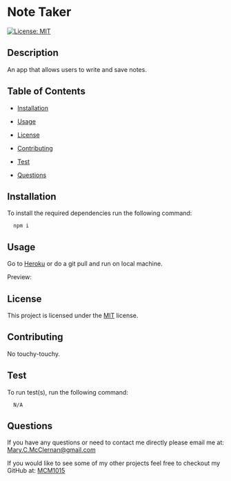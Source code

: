 # Note Taker

  [![License: MIT](https://img.shields.io/badge/License-MIT-yellow.svg)](https://opensource.org/licenses/MIT)

  ## Description
  An app that allows users to write and save notes.
  
  ## Table of Contents
  - [Installation](#Installation)
  
  - [Usage](#Usage)
  
  - [License](#License)
  
  - [Contributing](#Contributing)
  
  - [Test](#Test)
  
  - [Questions](#Questions)
  
  ## Installation
  To install the required dependencies run the following command:
  
      npm i
      
  ## Usage
  Go to [Heroku]() or do a git pull and run on local machine.

  Preview: 
  
  ## License 
  This project is licensed under the [MIT](https://opensource.org/licenses/MIT) license.
  
  ## Contributing
  No touchy-touchy.
  
  ## Test
  To run test(s), run the following command:
  
      N/A
  
  ## Questions
  If you have any questions or need to contact me directly please email me at:
  <Mary.C.McClernan@gmail.com>
  
  If you would like to see some of my other projects feel free to checkout my GitHub at:
  [MCM1015](https://github.com/MCM1015)